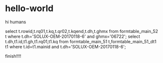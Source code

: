 # hello-world
hi humans

select t.rowid,t.rq01,t.kq,t.qr02,t.kqend,t.dh,t.ghmx from formtable_main_52 t where t.dh='SOLUX-OEM-20170118-6' and ghmx='06722';
select t.dh,t1.id,t1.gh,t1.rq01,t1.kq  from formtable_main_51  t,formtable_main_51_dt1  t1  where t.id=t1.mainid  and t.dh='SOLUX-OEM-20170118-6';

finish!!!!
